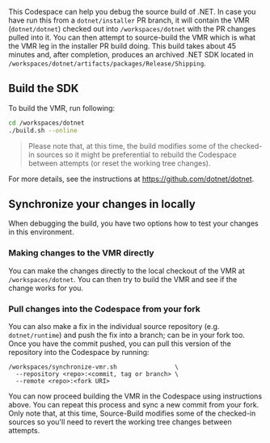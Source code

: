 <!--
########  ########    ###    ########     ######## ##     ## ####  ######
##     ## ##         ## ##   ##     ##       ##    ##     ##  ##  ##    ##
##     ## ##        ##   ##  ##     ##       ##    ##     ##  ##  ##
########  ######   ##     ## ##     ##       ##    #########  ##   ######
##   ##   ##       ######### ##     ##       ##    ##     ##  ##        ##
##    ##  ##       ##     ## ##     ##       ##    ##     ##  ##  ##    ##
##     ## ######## ##     ## ########        ##    ##     ## ####  ######
-->

This Codespace can help you debug the source build of .NET. In case you have run this from a
`dotnet/installer` PR branch, it will contain the VMR (`dotnet/dotnet`) checked out into
`/workspaces/dotnet` with the PR changes pulled into it. You can then attempt to source-build
the VMR which is what the VMR leg in the installer PR build doing. This build takes about 45
minutes and, after completion, produces an archived .NET SDK located in
`/workspaces/dotnet/artifacts/packages/Release/Shipping`.

## Build the SDK

To build the VMR, run following:
```bash
cd /workspaces/dotnet
./build.sh --online
```

> Please note that, at this time, the build modifies some of the checked-in sources so it might
be preferential to rebuild the Codespace between attempts (or reset the working tree changes).

For more details, see the instructions at https://github.com/dotnet/dotnet.

## Synchronize your changes in locally

When debugging the build, you have two options how to test your changes in this environment.

### Making changes to the VMR directly

You can make the changes directly to the local checkout of the VMR at `/workspaces/dotnet`. You
can then try to build the VMR and see if the change works for you.

### Pull changes into the Codespace from your fork

You can also make a fix in the individual source repository (e.g. `dotnet/runtime`) and push the
fix into a branch; can be in your fork too. Once you have the commit pushed, you can pull this
version of the repository into the Codespace by running:

```
/workspaces/synchronize-vmr.sh                \
  --repository <repo>:<commit, tag or branch> \
  --remote <repo>:<fork URI>
```

You can now proceed building the VMR in the Codespace using instructions above. You can repeat
this process and sync a new commit from your fork. Only note that, at this time, Source-Build
modifies some of the checked-in sources so you'll need to revert the working tree changes
between attempts.
